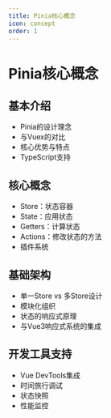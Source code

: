 ```yaml
---
title: Pinia核心概念
icon: concept
order: 1
---
```


# Pinia核心概念

## 基本介绍
- Pinia的设计理念
- 与Vuex的对比
- 核心优势与特点
- TypeScript支持

## 核心概念
- Store：状态容器
- State：应用状态
- Getters：计算状态
- Actions：修改状态的方法
- 插件系统

## 基础架构
- 单一Store vs 多Store设计
- 模块化组织
- 状态的响应式原理
- 与Vue3响应式系统的集成

## 开发工具支持
- Vue DevTools集成
- 时间旅行调试
- 状态快照
- 性能监控
